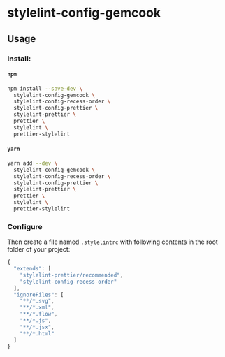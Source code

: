 # stylelint-config-gemcook

## Usage

### Install:

#### `npm`

```sh
npm install --save-dev \
  stylelint-config-gemcook \
  stylelint-config-recess-order \
  stylelint-config-prettier \
  stylelint-prettier \
  prettier \
  stylelint \
  prettier-stylelint
```


#### `yarn`

```sh
yarn add --dev \
  stylelint-config-gemcook \
  stylelint-config-recess-order \
  stylelint-config-prettier \
  stylelint-prettier \
  prettier \
  stylelint \
  prettier-stylelint
```

### Configure

Then create a file named `.stylelintrc` with following contents in the root folder of your project:

```js
{
  "extends": [
    "stylelint-prettier/recommended",
    "stylelint-config-recess-order"
  ],
  "ignoreFiles": [
    "**/*.svg",
    "**/*.xml",
    "**/*.flow",
    "**/*.js",
    "**/*.jsx",
    "**/*.html"
  ]
}
```
